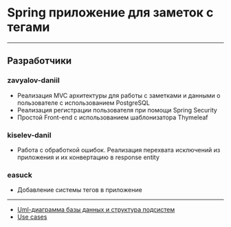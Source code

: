 # Spring приложение для заметок с тегами

------
## Разработчики
### zavyalov-daniil 
- Реализация MVC архитектуры для работы с заметками и данными о пользователе с использованием PostgreSQL
- Реализация регистрации пользователя при помощи Spring Security
- Простой Front-end с использованием шаблонизатора Thymeleaf
### kiselev-danil
- Работа с обработкой ошибок. Реализация перехвата исключений из приложения и их конвертацию в response entity
### easuck
- Добавление системы тегов в приложение

***
- [Uml-диаграмма базы данных и структура подсистем](https://miro.com/app/board/uXjVOYi4plU=/)
- [Use cases](https://drive.google.com/file/d/13hd8Dh617xluu2qvAPtm5gywFlZHLkd4/view?usp=sharing)
